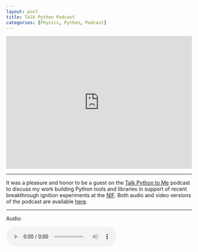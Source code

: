 ```yaml
---
layout: post
title: Talk Python Podcast
categories: [Physics, Python, Podcast]
---
```


<div style="display: flex; justify-content: center; align-items: center;">
    <iframe
        width="640"
        height="360" 
        src="https://www.youtube.com/embed/qjIEmTg-eX4" 
        frameborder="0" 
        allow="accelerometer; autoplay; clipboard-write; encrypted-media; gyroscope; picture-in-picture" 
        allowfullscreen>
    </iframe>
</div>

---

It was a pleasure and honor to be a guest on the [Talk Python to Me](https://talkpython.fm/) podcast to discuss my work building Python tools and libraries in support of recent breakthrough ignition experiments at the [NIF](https://lasers.llnl.gov/).  Both audio and video versions of the podcast are available [here](https://talkpython.fm/episodes/show/403/fusion-ignition-breakthrough-and-python).

---

Audio:

<audio controls>
  <source src="https://talkpython.fm/episodes/download/403/fusion-ignition-breakthrough-and-python.mp3" type="audio/mpeg">
  Your browser does not support the audio element.
</audio>





